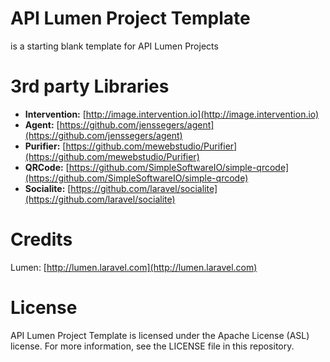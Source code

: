 # API Lumen Project Template
is a starting blank template for API Lumen Projects

# 3rd party Libraries
* **Intervention:** [http://image.intervention.io](http://image.intervention.io)
* **Agent:** [https://github.com/jenssegers/agent](https://github.com/jenssegers/agent)
* **Purifier:** [https://github.com/mewebstudio/Purifier](https://github.com/mewebstudio/Purifier)
* **QRCode:** [https://github.com/SimpleSoftwareIO/simple-qrcode](https://github.com/SimpleSoftwareIO/simple-qrcode)
* **Socialite:** [https://github.com/laravel/socialite](https://github.com/laravel/socialite)

# Credits
Lumen: [http://lumen.laravel.com](http://lumen.laravel.com)

# License
API Lumen Project Template is licensed under the Apache License (ASL) license. For more information, see the LICENSE file in this repository.
